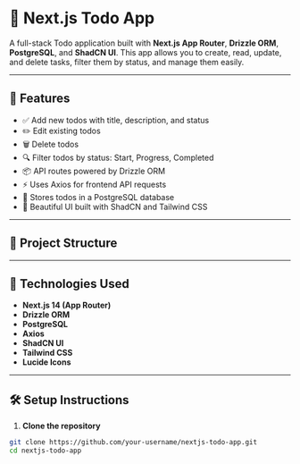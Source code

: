 # 📝 Next.js Todo App

A full-stack Todo application built with **Next.js App Router**, **Drizzle ORM**, **PostgreSQL**, and **ShadCN UI**. This app allows you to create, read, update, and delete tasks, filter them by status, and manage them easily.

---

## 🚀 Features

-   ✅ Add new todos with title, description, and status
-   ✏️ Edit existing todos
-   🗑️ Delete todos
-   🔍 Filter todos by status: Start, Progress, Completed
-   📦 API routes powered by Drizzle ORM
-   ⚡ Uses Axios for frontend API requests
-   💾 Stores todos in a PostgreSQL database
-   💅 Beautiful UI built with ShadCN and Tailwind CSS

---

## 📁 Project Structure

---

## 🧱 Technologies Used

-   **Next.js 14 (App Router)**
-   **Drizzle ORM**
-   **PostgreSQL**
-   **Axios**
-   **ShadCN UI**
-   **Tailwind CSS**
-   **Lucide Icons**

---

## 🛠️ Setup Instructions

1. **Clone the repository**

```bash
git clone https://github.com/your-username/nextjs-todo-app.git
cd nextjs-todo-app
```
